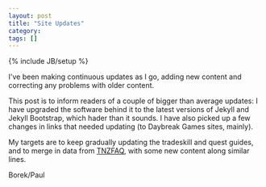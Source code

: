 ```yaml
---
layout: post
title: "Site Updates"
category:
tags: []
---
```

{% include JB/setup %}

I've been making continuous updates as I go, adding new content and
correcting any problems with older content.

This post is to inform readers of a couple of bigger than average
updates: I have upgraded the software behind it to the latest
versions of Jekyll and Jekyll Bootstrap, which hader than it sounds.
I have also picked up a few changes in links that needed updating (to
Daybreak Games sites, mainly).

My targets are to keep gradually updating the tradeskill and quest
guides, and to merge in data from
[TNZFAQ](http://www.paullynch.org/tnzfaq/), with some new content
along similar lines.

Borek/Paul

